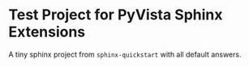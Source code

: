 # Test Project for PyVista Sphinx Extensions

A tiny sphinx project from ``sphinx-quickstart`` with all default answers.
